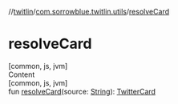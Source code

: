 //[twitlin](../index.md)/[com.sorrowblue.twitlin.utils](index.md)/[resolveCard](resolve-card.md)



# resolveCard  
[common, js, jvm]  
Content  
[common, js, jvm]  
fun [resolveCard](resolve-card.md)(source: [String](https://kotlinlang.org/api/latest/jvm/stdlib/kotlin/-string/index.html)): [TwitterCard](../com.sorrowblue.twitlin.objects/-twitter-card/index.md)  



